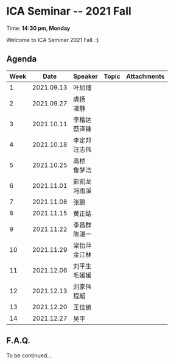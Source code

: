  # ICA Seminar -- 2021 Fall

Time: **14:30 pm, Monday**

Welcome to ICA Seminar 2021 Fall. :)



## Agenda

| Week | Date       | Speaker           | Topic | Attachments |
| ---- | ---------- | ----------------- | ----- | ----------- |
| 1    | 2021.09.13 | 叶加博            |       |             |
| 2    | 2021.09.27 | 虞扬<br/>凌静     |       |             |
| 3    | 2021.10.11 | 李楷达<br/>蔡泽锋 |       |             |
| 4    | 2021.10.18 | 李定邦<br/>汪志伟 |       |             |
| 5    | 2021.10.25 | 高桢<br/>鲁梦洁   |       |             |
| 6    | 2021.11.01 | 彭凯龙<br/>冯雨溪 |       |             |
| 7    | 2021.11.08 | 张鹏             |       |             |
| 8    | 2021.11.15 | 黄正结           |       |             |
| 9    | 2021.11.22 | 李昌群<br/>陈湛一 |       |             |
| 10   | 2021.11.29 | 梁怡萍<br/>金江林 |       |             |
| 11   | 2021.12.06 | 刘平生<br/>毛媛媛  |       |             |
| 12   | 2021.12.13 | 刘家伟<br/>程超    |       |             |
| 13   | 2021.12.20 | 王佳镐            |       |             |
| 14   | 2021.12.27 | 吴平              |       |             |



## F.A.Q.

To be continued...
